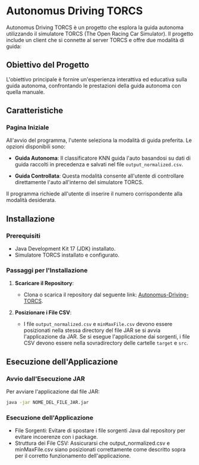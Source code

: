# Autonomus Driving TORCS

Autonomus Driving TORCS è un progetto che esplora la guida autonoma utilizzando il simulatore TORCS (The Open Racing Car Simulator). Il progetto include un client che si connette al server TORCS e offre due modalità di guida:

## Obiettivo del Progetto

L'obiettivo principale è fornire un'esperienza interattiva ed educativa sulla guida autonoma, confrontando le prestazioni della guida autonoma con quella manuale.

## Caratteristiche

### Pagina Iniziale

All'avvio del programma, l'utente seleziona la modalità di guida preferita. Le opzioni disponibili sono:

- **Guida Autonoma**: Il classificatore KNN guida l'auto basandosi su dati di guida raccolti in precedenza e salvati nel file `output_normalized.csv`.
  
- **Guida Controllata**: Questa modalità consente all'utente di controllare direttamente l'auto all'interno del simulatore TORCS.

Il programma richiede all'utente di inserire il numero corrispondente alla modalità desiderata.

## Installazione

### Prerequisiti

- Java Development Kit 17 (JDK) installato.
- Simulatore TORCS installato e configurato.

### Passaggi per l'Installazione

1. **Scaricare il Repository**:
   - Clona o scarica il repository dal seguente link: [Autonomus-Driving-TORCS](https://github.com/d0x1t/Autonomous-driving-TORCS).

2. **Posizionare i File CSV**:
   - I file `output_normalized.csv` e `minMaxFile.csv` devono essere posizionati nella stessa directory del file JAR se si avvia l'applicazione da JAR. Se si esegue l'applicazione dai sorgenti, i file CSV devono essere nella sovradirectory delle cartelle `target` e `src`.

## Esecuzione dell'Applicazione

### Avvio dall'Esecuzione JAR

Per avviare l'applicazione dal file JAR:

  ```bash
java -jar NOME_DEL_FILE_JAR.jar
   ```


### Esecuzione dell'Applicazione

- File Sorgenti: Evitare di spostare i file sorgenti Java dal repository per evitare incoerenze con i package.
- Struttura dei File CSV: Assicurarsi che output_normalized.csv e minMaxFile.csv siano posizionati correttamente come descritto sopra per il corretto funzionamento dell'applicazione.
